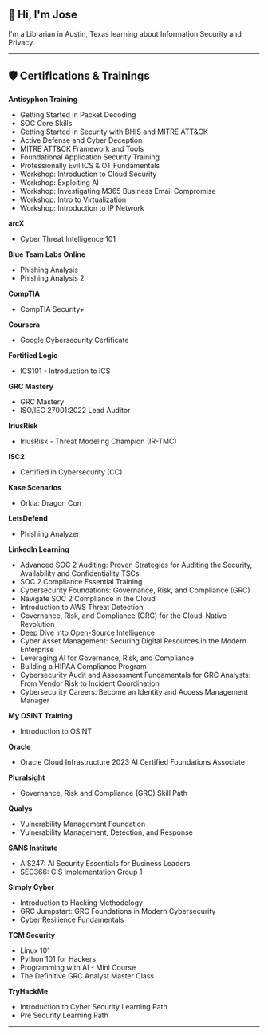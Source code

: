 ## 👋 Hi, I'm Jose

I'm a Librarian in Austin, Texas learning about Information Security and Privacy.  
<!--
---

## 🎓 Education

- **MA in Library and Information Science**

- **BA in English**
-->
---

## 🛡️ Certifications & Trainings
<!-- 
---

## 💼 Projects

---

# 🧩 Vendor Risk Summary Report  
**Vendor:** Horizon Labs  
**Client:** Oscorp Industries  
**Analyst:** Jose J. Ruiz-Vazquez  
**Assessment Type:** Third-Party Risk Assessment (TPRM)  
**Frameworks Applied:** NIST Cybersecurity Framework 2.0, CIS Controls v8  

## 🧾 Executive Summary

Horizon Labs, a SaaS provider handling sensitive scientific data for Oscorp Industries, completed a vendor security questionnaire.  
The review revealed several high- and medium-severity gaps in cybersecurity governance and technical controls.  
While the vendor shows awareness of security practices, the absence of formal frameworks and proactive testing increases the overall risk posture.

| Risk Area | Vendor Response (Excerpt) | Severity | NIST CSF Reference | CIS Control |
|------------|---------------------------|-----------|--------------------|--------------|
| **Sensitive data handled without clear classification or controls** | “The application handles confidential data. The data is stored in AWS S3 buckets …” | 🔴 **High** | **ID.AM-1** — Identify assets and data | **3.1** – Data protection management |
| **No formal cybersecurity framework or policy baseline** | “Horizon Labs is a startup; we still don’t follow any specific framework.” | 🟠 **Medium** | **GV.SC-01** – Establish governance structure | **17.3** – Establish and maintain a security policy |
| **No vulnerability management program** | “We don’t have a vulnerability scanner but we investigate incidents manually.” | 🔴 **High** | **PR.IP-12** – Vulnerability management | **7.3** – Remediate detected vulnerabilities |
| **No penetration testing program** | “We haven’t done a penetration test yet, but we plan to in the future.” | 🔴 **High** | **PR.IP-10** – Security testing | **18.1** – Establish a penetration testing program |
| **No documented incident response process** | “The IT team manages all incidents.” | 🟠 **Medium** | **RS.RP-1** – Response planning | **17.1** – Establish an incident response process |

## 📊 Risk Visualization

![Horizon Labs TPRM Heatmap](Horizon_Labs_TPRM_Heatmap.png)

**Figure: Horizon Labs Third-Party Risk Heatmap**  
This heatmap visualizes the distribution of identified vendor risks by their corresponding **NIST CSF** and **CIS Controls** references.  
Each plotted point represents a key finding from Horizon Labs’ questionnaire, color-coded by severity.  
The clustering in the *Protect* and *Respond* domains highlights maturity gaps in vulnerability management, testing, and incident response.  
By aligning findings to frameworks, this visualization transforms qualitative responses into structured, actionable insight for risk reporting.

## 🧠 Analyst Commentary

- **Framework Integration:** Using NIST CSF as the primary taxonomy ensured clear mapping between governance, protection, and response functions.  
- **Control Maturity Gaps:** Horizon Labs’ lack of a structured vulnerability management and testing program indicates a reactive rather than preventive approach.  
- **Governance Observations:** The absence of a formal cybersecurity framework is common among small vendors but introduces consistency and accountability risks.  

## 📈 Recommended Next Steps

1. **Formalize Framework Adoption:** Encourage Horizon Labs to align with NIST CSF or ISO/IEC 27001 to establish baseline governance.  
2. **Implement a Vulnerability Management Tool:** Integrate regular scanning, patch tracking, and risk scoring.  
3. **Conduct Annual Penetration Testing:** Validate external and internal controls using independent assessors.  
4. **Develop an Incident Response Plan:** Include defined roles, escalation procedures, and testing cadence.  
5. **Integrate Vendor Oversight:** Add Horizon Labs to Oscorp’s vendor risk register and track progress quarterly.

## 🎓 Learning Reflection

- Translating qualitative responses into structured, framework-aligned findings demonstrated how **GRC frameworks operationalize vendor risk**.  
- Applying both NIST CSF and CIS Controls bridged **strategic governance** and **technical control specificity**, an essential skill for GRC and TPRM professionals.  
- Visualizing results reinforced how **data storytelling** supports executive decision-making in risk management.

## 🧩 References

- [NIST Cybersecurity Framework 2.0](https://www.nist.gov/cyberframework)  
- [CIS Controls v8](https://www.cisecurity.org/controls/cis-controls-list)  
- [NIST SP 800-30 Rev.1 – Guide for Conducting Risk Assessments](https://nvlpubs.nist.gov/nistpubs/Legacy/SP/nistspecialpublication800-30r1.pdf)  
- [Shared Assessments TPRM Toolkit](https://sharedassessments.org/toolkits/)  
- [ENISA Supply Chain Threat Landscape](https://www.enisa.europa.eu/publications/supply-chain-threat-landscape)

**Artifact Type:** Vendor Risk Summary Report  
**Estimated Effort:** 3–4 hours  
**Learning Focus:** Framework mapping, vendor risk assessment, executive reporting

---

### Google Cybersecurity Professional Certificate Portfolio Projects

**Controls and Compliance Auditing**

Executed a comprehensive **security audit** assessing an organization’s controls and compliance posture against **PCI DSS**, **GDPR**, and **SOC** frameworks. Identified key deficiencies such as weak access controls and lack of encryption, then delivered actionable recommendations including implementing an **IDS** and strengthening **password management**. This project demonstrates my ability to evaluate and enhance organizational compliance and risk posture through structured auditing practices.  
_Skills: Security Audit, Compliance Frameworks, Risk Assessment, PCI DSS, GDPR, SOC, Controls Testing_

**NIST CSF Incident Response Analysis (DDoS)**

Applied the **NIST Cybersecurity Framework (CSF)** to analyze and respond to a **Distributed Denial of Service (DDoS)** incident caused by an unconfigured firewall. Developed a structured action plan across all five CSF functions to strengthen network resilience, including improved firewall rules, traffic monitoring, and recovery protocols. This project highlights my ability to transform an incident into a comprehensive strategy for proactive defense and response.  
_Skills: NIST CSF, Incident Response, Network Security, Firewall Configuration, DDoS Mitigation_

**Linux File Authorization Management**

Ensured secure file and directory permissions for a research team by auditing access rights and enforcing the **Principle of Least Privilege** using Linux CLI tools. Utilized commands such as `ls -la` and `chmod` in both symbolic and octal notation to precisely manage file authorization. This project showcases my foundational skills in endpoint security and user access control within a Linux environment.  
_Skills: Linux Security, Access Control, Least Privilege, File Permissions, CLI Tools_

**Security Monitoring with SQL Filtering**

Developed and executed an **SQL query** to detect after-hours failed login attempts, addressing a critical security monitoring requirement. Leveraged SQL filtering techniques to isolate potential indicators of compromise within large datasets. This project demonstrates my ability to use data-driven methods for **incident detection and analysis** in support of cybersecurity operations.  
_Skills: SQL, Log Analysis, Incident Detection, Data Analytics, Security Monitoring_

**Proactive Risk Management**

Performed a full **vulnerability assessment** on a Linux/MySQL environment following the **NIST SP 800-30 Rev. 1**methodology. Identified open access permissions as a major risk and proposed layered mitigation strategies, including **MFA**, **RBAC**, **TLS encryption**, and **IP allow-listing**. This project illustrates my competence in proactive risk management and control design to minimize potential data exposure. 
_Skills: Risk Management, Vulnerability Assessment, NIST SP 800-30, Access Control, Encryption, MFA_

**Incident Detection, Analysis, and Documentation**

Simulated the **Incident Response Lifecycle** by documenting and analyzing multiple security incidents, including a ransomware attack. Employed **Wireshark**, **tcpdump**, and **VirusTotal** to detect, analyze, and classify threats across different security domains. This project highlights my proficiency in applying structured response frameworks and leveraging technical tools for threat analysis and documentation.  
_Skills: Incident Response, Threat Analysis, Wireshark, tcpdump, VirusTotal, Documentation_

**Python File Parsing**

Created a **Python script** to securely import and parse an allow list from a text file using the `with` statement for robust file handling. Ensured the script efficiently managed data for further security analysis or enforcement logic. This project demonstrates my ability to apply **Python programming** to automate and streamline data management tasks in cybersecurity contexts.  
_Skills: Python, File Parsing, Automation, Data Handling, Scripting_

---

### GRC Mastery Portfolio Projects

**CIA Triad Practical Assessment**

Conducted a **Confidentiality, Integrity, and Availability (CIA) assessment** for a high-value R&D project at Oscorp involving a sensitive medication formula. Developed targeted interview questions for the Chief Scientist to evaluate access control, file protection, version management, and system resilience. Provided actionable recommendations such as implementing **encryption, password protection, access restrictions**, and **regular backups** to strengthen the document’s security posture.  
_Skills: GRC, CIA Triad, Information Security, Risk Assessment, Data Protection, Security Controls_

**Cybersecurity Audit Program Design**

Developed a **cybersecurity audit program** for Oscorp based on the **Three Lines of Defense model**, ensuring periodic and structured testing of cybersecurity controls. Proposed role alignment where the internal team conducts self-audits (Line 1), a dedicated **Cybersecurity Auditor** provides independent oversight (Line 2), and an external audit firm performs comprehensive control testing (Line 3). This project demonstrates my ability to design sustainable audit governance frameworks that strengthen accountability and continuous improvement in cybersecurity assurance.  
_Skills: GRC, Cybersecurity Auditing, Three Lines of Defense, Internal Controls, Audit Program Design, Governance Frameworks_

**Asset Management Process Design**

Advised Oscorp on developing a structured **Asset Management process** to address audit findings and improve oversight of IT and research assets. Recommended evolving the existing spreadsheet into a formal **Configuration Management Database (CMDB)** through **asset discovery, validation with IT and research stakeholders**, and data classification by sensitivity and criticality. Established governance steps for periodic CMDB reviews, defined ownership by the IT team, and emphasized senior management support to maintain long-term accuracy and accountability.  
_Skills: GRC, Asset Management, CMDB, IT Governance, Risk Management, Data Classification, Audit Remediation_

**Identity and Access Management (IAM) Recommendations**

Performed an **IAM assessment** for Oscorp’s SQL database containing the organization’s most sensitive intellectual property — the proprietary medication formula. Identified excessive access permissions among research staff and concentrated administrative privileges. Proposed a comprehensive **IAM improvement plan** featuring **multi-factor authentication (MFA)**, **role-based access control (RBAC)**, **principle of least privilege**, and **separation of duties**, along with periodic access reviews to maintain compliance and oversight.  
_Skills: Identity and Access Management (IAM), RBAC, Principle of Least Privilege, Multi-Factor Authentication (MFA), Separation of Duties, Access Governance, Security Assessment_

**Cybersecurity Education and Awareness Program Evaluation**

Evaluated a **security awareness and phishing simulation platform** proposed to Oscorp’s CEO to strengthen defense against social engineering threats. Recommended **modernizing Oscorp’s outdated training module**, implementing **annual mandatory training**, and supplementing it with regular intranet articles on phishing, password hygiene, and malware. Advised conducting a **vendor comparison** process to assess multiple providers for functionality, cost, and user engagement before purchase.  
_Skills: Security Awareness, Phishing Simulation, Vendor Evaluation, Training Program Design, Human Risk Management, Cybersecurity Culture_

**Data Loss Prevention (DLP) and Insider Threat Program Design**

Developed a comprehensive **Insider Threat and Data Loss Prevention (DLP)** strategy for Oscorp following a suspected internal data leak. Recommended **blocking USB devices**, performing **data discovery and classification**using Microsoft Azure AIP, and implementing **Microsoft DLP policies** across SQL databases and SharePoint. Integrated DLP measures with existing IAM controls and promoted a culture of accountability to prevent insider threats.  
_Skills: Data Loss Prevention (DLP), Insider Threat Management, Data Classification, Azure Information Protection (AIP), IAM, Risk Mitigation, Security Governance_

**Cyber Incident Response Plan Development**

Created an enterprise-wide **Cyber Incident Response Plan (CIRP)** for Oscorp to formalize procedures for managing cyber crises. Leveraged the **VicGov Cyber Incident Response Plan template** and aligned it with **NIST incident handling phases**—detection, containment, eradication, recovery, and lessons learned. Defined stakeholder engagement, escalation, and communication workflows to establish a repeatable, tested framework for coordinated incident management.  
_Skills: Incident Response, NIST Framework, Crisis Management, Communication Planning, Stakeholder Engagement, Cybersecurity Governance, Policy Development_

**Third-Party Risk Management (TPRM) Assessment**

Performed a **third-party security assessment** of Horizon Labs, a SaaS provider supporting Oscorp’s scientific data analysis operations. Identified critical deficiencies including lack of a **dedicated cybersecurity function**, **vulnerability management**, and **incident response capability**, along with weak **IAM** practices. Summarized high-risk findings and presented mitigation recommendations to Oscorp’s senior leadership for strategic vendor risk oversight.  
_Skills: Third-Party Risk Management (TPRM), Vendor Risk Assessment, SaaS Security, Risk Analysis, IAM, Vulnerability Management, Incident Response_

**Vulnerability Management Program Enhancement**

Reviewed Oscorp’s recurring **vulnerability scan reports** and identified repeated findings in **Adobe**, **Chrome**, and **Safari** software across end-user systems. Recommended implementing a **software rationalization policy**, restricting application installations, and requiring business justification for exceptions. Strengthened the **vulnerability management lifecycle** through proactive patching, least privilege enforcement, and continuous compliance monitoring.  
_Skills: Vulnerability Management, Patch Management, Endpoint Security, Policy Development, Risk Mitigation, Access Control_

**Cybersecurity Program Design – NIST Framework Capstone**

Designed a comprehensive **three-year cybersecurity program** for Oscorp using the **NIST Cybersecurity Framework (CSF)** to address organizational gaps and maturity needs. Conducted a full current-state assessment revealing critical deficiencies in governance, risk management, IAM, and detection capabilities, then prioritized recommendations including establishing a **CISO role**, implementing **MFA**, deploying a **SIEM**, and launching **TPRM**and **data governance** initiatives. Delivered a structured roadmap aligning security objectives with NIST CSF functions (Identify, Protect, Detect, Respond, Recover).  
_Skills: NIST Cybersecurity Framework (CSF), Program Development, Risk Management, Governance, IAM, SIEM, Roadmap Planning, Cybersecurity Strategy_

**ISO 27001 Lead Auditor Training**

Completed the **ISO 27001 Lead Auditor Training** through GRC Mastery, developing a full **Information Security Management System (ISMS)** from the ground up. Built all core certification artifacts, including **risk assessments**, the **Statement of Applicability (SoA)**, and comprehensive **security policies and procedures** aligned with ISO 27001 clauses and Annex A controls. Gained hands-on experience applying **ISO 31000 Risk Management** and **ISO 19011 Audit Guidelines** while conducting simulated audits and achieving certification readiness.  
_Skills: ISO 27001, ISMS Development, Risk Assessment, Statement of Applicability (SoA), ISO 31000, ISO 19011, Audit Management, Policy Development_

---

### The Forage Security Job Simulations

**PwC US – Cybersecurity Consulting**

Conducted a **cybersecurity risk assessment** to identify control gaps and evaluate enterprise risk exposure. Produced a formal **Test of Design and Operating Effectiveness** document and a concise executive summary for stakeholders. This project demonstrates my capability to translate complex technical findings into clear, business-oriented risk insights.  
_Skills: Risk Assessment, Controls Testing, Audit Documentation, Business Communication_

**Deloitte Australia – Cyber Analyst Simulation**

Investigated a simulated **cyber breach** by performing forensic analysis on web activity logs to identify suspicious patterns and attack vectors. Mapped the incident timeline, assessed impact scope, and contributed actionable insights for containment. This project underscores my skills in **digital forensics** and structured investigative reporting.  
_Skills: Digital Forensics, Log Analysis, Incident Investigation, Threat Hunting_

**PwC US – Digital Assurance & Transparency**

Assessed the effectiveness of digital process controls within a simulated client engagement using structured workpapers and sample testing. Documented findings in a **deficiency analysis** outlining control design weaknesses and operational risks. This project highlights my understanding of **internal controls** and evidence-based audit methodologies.  
_Skills: Internal Controls, Audit Testing, Risk Analysis, Process Assessment_

**Commonwealth Bank – Introduction to Cybersecurity**

Developed **Splunk dashboards** to visualize fraud detection data and identify key behavioral trends. Conducted basic **penetration testing** and created actionable remediation recommendations to address identified vulnerabilities. This project emphasizes my applied skills in **threat detection**, incident response, and cybersecurity awareness communication.  
_Skills: Splunk, Data Visualization, Penetration Testing, Incident Response, Awareness Training_

**Mastercard – Security Awareness Analysis**

Analyzed **phishing campaign data** to identify organizational vulnerabilities and knowledge gaps in security awareness. Designed and proposed targeted **training initiatives** to strengthen user resilience against social engineering threats. This project highlights my ability to combine **threat intelligence** with **human-factor risk management**strategies.  
_Skills: Phishing Analysis, Security Awareness, Threat Intelligence, Training Design_

**AIG – Shields Up Cyber Defense Simulation**

Executed a **cyber threat analysis** leveraging **CISA** advisories to document system vulnerabilities and propose mitigations. Used **Python** to develop an ethical hacking script simulating brute-force decryption for data recovery, reinforcing hands-on technical skills. This project demonstrates my capability to blend **threat research**, automation, and clear incident communication for effective defense.  
_Skills: Threat Analysis, Python, Vulnerability Research, Automation, Cyber Defense_

---


### SANS AIS247: AI Security Essentials for Business Leaders Portfolio Project

This project applies the governance and risk management principles from **SANS AIS247: AI Security Essentials for Business Leaders™** to the public library context. It explores how responsible AI adoption can align with public sector ethics, privacy, and transparency. The portfolio emphasizes **AI governance, data protection, and organizational readiness**, bridging the worlds of cybersecurity GRC and library information ethics.

**Responsible AI Governance in Public Libraries**

Developed a **Responsible AI Governance Framework** inspired by the **SANS AIS247: AI Security Essentials for Business Leaders™** course, applying AI risk and ethics principles to public library environments. Designed policies and risk controls aligned with the **NIST AI Risk Management Framework** to guide ethical AI adoption, focusing on data privacy, transparency, and public trust. Produced practical deliverables including an **AI Acceptable Use Policy**, risk register, and maturity model to help libraries implement secure and equitable AI governance.  
_Skills: AI Governance, Responsible AI, NIST AI RMF, Policy Development, Data Ethics, Risk Management, Public Sector GRC_

**Deliverables Summary:**

- **Responsible AI Governance Framework** mapped to NIST AI RMF principles
- **AI Acceptable Use Policy (AUP)** for staff and patron AI tool usage
- **AI Risk Register & Maturity Model** for assessing readiness and control effectiveness

---

### SANS SEC366: CIS Implementation Group 1 Portfolio Projects

This portfolio showcases a series of **hands-on cybersecurity projects** completed as part of the **SANS SEC366: CIS Implementation Group 1™** course. Each project focuses on implementing and validating foundational **CIS Critical Security Controls**, demonstrating practical experience across governance, protection, detection, response, and recovery functions. Together, these projects highlight my ability to apply structured, risk-informed approaches to cybersecurity management in **resource-constrained and public sector environments**, bridging operational controls with strategic GRC principles.

**CIS Control 01–02: Foundational Asset Management**

Implemented **CIS Controls 01 and 02** by building a structured **hardware and software asset inventory** to improve visibility and reduce unmanaged risk in a small organizational environment. Leveraged automated discovery tools to identify unauthorized devices, created standardized naming conventions, and aligned results with CIS IG1 Safeguards for asset tracking and configuration control. This project demonstrates practical skills in establishing **baseline configuration management**, governance reporting, and risk reduction through accurate asset visibility.  
_Skills: CIS Controls, Asset Management, Baseline Configuration, Governance, Risk Reduction, Cyber Hygiene, IT Asset Inventory_

**Deliverables Summary:**

- **Hardware and Software Asset Inventory Spreadsheet** with key attributes (owner, system type, last verified)
- **Configuration Baseline Checklist** aligned with CIS IG1 Safeguards
- **Governance Report** summarizing asset discovery findings and remediation priorities

**CIS Control 04–07: Secure Configuration and Access Management**

Implemented **CIS Controls 04 through 07** to strengthen endpoint and account security through **secure configuration management** and **access control enforcement**. Developed baseline configuration templates for common systems, enforced **least privilege principles**, and established a workflow for privileged access requests and periodic account reviews. This project demonstrates the practical application of CIS IG1 safeguards to harden environments against common attacks and reduce risk from misconfiguration and excessive user permissions.  
_Skills: CIS Controls, Secure Configuration, Access Management, Least Privilege, Privileged Access, Risk Mitigation, System Hardening_

**Deliverables Summary:**

- **System Configuration Baseline Template** documenting secure settings for endpoints and servers
- **Access Control Policy** defining least-privilege standards and approval workflows
- **User Access Review Checklist** for periodic privilege validation and compliance reporting

**CIS Control 08: Audit Log Management**

Implemented **CIS Control 08** by establishing centralized **audit log collection, retention, and analysis** processes to enhance visibility into system and user activity. Configured endpoint and server logs to forward critical security events to a central repository and developed review procedures to identify anomalies such as unauthorized access or failed logins. This project demonstrates the ability to operationalize **detection and monitoring controls** that improve threat visibility and support incident response readiness in resource-constrained environments.  
_Skills: CIS Controls, Audit Log Management, Monitoring, Detection, Incident Response, Security Operations, Governance_

**Deliverables Summary:**

- **Centralized Log Collection Procedure** detailing configuration, retention, and review frequency
- **Audit Log Review Template** for documenting findings and escalation paths
- **Anomaly Detection Checklist** identifying high-priority events for investigation

**CIS Control 17: Incident Response Readiness**

Implemented **CIS Control 17** by developing a structured **incident response plan (IRP)** tailored for small organizations with limited security resources. Created clear procedures for incident identification, escalation, containment, and communication, aligned with the **NIST Incident Response Lifecycle**. This project demonstrates practical experience in establishing repeatable response workflows, defining stakeholder roles, and enabling timely decision-making during security events.  
_Skills: CIS Controls, Incident Response, NIST Framework, Crisis Management, Escalation Procedures, Communication Planning, Governance_

**Deliverables Summary:**

- **Incident Response Plan (IRP) Document** outlining detection, response, and recovery phases
- **Incident Reporting Form** with defined escalation contacts and timeframes
- **Tabletop Exercise Script** for testing and improving organizational readiness

**CIS Controls 11 & 12: Data Recovery and Backup Management**

Implemented **CIS Controls 11 and 12** by developing a structured **backup and data recovery program** to ensure business continuity and minimize data loss risks. Designed and tested automated backup routines for critical data, verified restoration integrity, and documented clear recovery time objectives (RTOs) and recovery point objectives (RPOs). This project demonstrates the ability to operationalize CIS IG1 safeguards for resilience, ensuring that essential information and systems can be restored reliably after incidents.  
_Skills: CIS Controls, Data Recovery, Backup Management, Business Continuity, Disaster Recovery, Resilience, Governance_

**Deliverables Summary:**

- **Backup and Recovery Policy** outlining frequency, storage locations, and validation procedures
- **Backup Verification Checklist** confirming successful restoration tests and data integrity
- **Recovery Time/Point Objective (RTO/RPO) Matrix** documenting critical system recovery priorities

**CIS IG1 Metrics Dashboard and Reporting**

Developed a **CIS Implementation Group 1 (IG1) metrics dashboard** to measure control implementation progress and communicate cybersecurity posture to leadership. Designed quantitative and qualitative indicators across the **Govern, Identify, Protect, Detect, Respond, and Recover** functions, using visual scoring to highlight maturity and residual risk. This project demonstrates the ability to translate technical control data into **business-focused reporting**for informed decision-making and continuous improvement.  
_Skills: CIS Controls, Metrics and Reporting, GRC, Risk Measurement, Program Maturity, Governance, Executive Communication_

**Deliverables Summary:**

- **CIS IG1 Metrics Dashboard (Spreadsheet or Visualization Tool)** tracking safeguard completion and risk reduction
- **Executive Summary Report** presenting control maturity and recommended next steps
- **Continuous Improvement Tracker** documenting periodic reassessments and score updates

---

## 🧠 Trainings
-->
**Antisyphon Training**
- Getting Started in Packet Decoding
- SOC Core Skills
- Getting Started in Security with BHIS and MITRE ATT&CK
- Active Defense and Cyber Deception
- MITRE ATT&CK Framework and Tools
- Foundational Application Security Training
- Professionally Evil ICS & OT Fundamentals
- Workshop: Introduction to Cloud Security
- Workshop: Exploiting AI
- Workshop: Investigating M365 Business Email Compromise
- Workshop: Intro to Virtualization
- Workshop: Introduction to IP Network

**arcX**
- Cyber Threat Intelligence 101

**Blue Team Labs Online**
- Phishing Analysis
- Phishing Analysis 2

**CompTIA**
- CompTIA Security+

**Coursera**
- Google Cybersecurity Certificate

**Fortified Logic**
- ICS101 - Introduction to ICS

**GRC Mastery**
- GRC Mastery
- ISO/IEC 27001:2022 Lead Auditor

**IriusRisk**
- IriusRisk - Threat Modeling Champion (IR-TMC)

**ISC2**
- Certified in Cybersecurity (CC)

**Kase Scenarios**
- Orkla: Dragon Con

**LetsDefend**
- Phishing Analyzer

**LinkedIn Learning**
- Advanced SOC 2 Auditing: Proven Strategies for Auditing the Security, Availability and Confidentiality TSCs
- SOC 2 Compliance Essential Training
- Cybersecurity Foundations: Governance, Risk, and Compliance (GRC)
- Navigate SOC 2 Compliance in the Cloud
- Introduction to AWS Threat Detection
- Governance, Risk, and Compliance (GRC) for the Cloud-Native Revolution
- Deep Dive into Open-Source Intelligence
- Cyber Asset Management: Securing Digital Resources in the Modern Enterprise
- Leveraging AI for Governance, Risk, and Compliance
- Building a HIPAA Compliance Program
- Cybersecurity Audit and Assessment Fundamentals for GRC Analysts: From Vendor Risk to Incident Coordination
- Cybersecurity Careers: Become an Identity and Access Management Manager

**My OSINT Training**
- Introduction to OSINT

**Oracle**
- Oracle Cloud Infrastructure 2023 AI Certified Foundations Associate

**Pluralsight**
- Governance, Risk and Compliance (GRC) Skill Path

**Qualys**
- Vulnerability Management Foundation
- Vulnerability Management, Detection, and Response

**SANS Institute**
- AIS247: AI Security Essentials for Business Leaders
- SEC366: CIS Implementation Group 1

**Simply Cyber**
- Introduction to Hacking Methodology
- GRC Jumpstart: GRC Foundations in Modern Cybersecurity
- Cyber Resilience Fundamentals

**TCM Security**
- Linux 101
- Python 101 for Hackers
- Programming with AI - Mini Course
- The Definitive GRC Analyst Master Class

**TryHackMe**
- Introduction to Cyber Security Learning Path
- Pre Security Learning Path

___
<!--
## Experience

___

## Austin Public Library

**Library Assistant Manager**
*May 2023 – Present (2 years, 6 months)*

* Supervise daily operations and an 8-person team, ensuring adherence to internal procedures and data-handling standards.
* Lead digital literacy programs that strengthen community awareness of cybersecurity and data privacy practices.
* Maintain secure facility and system environments aligned with access control, risk management, and incident response principles.
* Champion transparency and accountability in operations—values directly applicable to information governance and compliance culture.

**Administrative Senior**
*May 2016 – May 2023 (7 years, 1 month)*

* Oversaw scheduling, vendor coordination, and system workflows, ensuring policy compliance, audit-readiness, and documentation of internal controls.
* Managed sensitive patron and staff data across internal systems, prioritizing integrity, confidentiality, and availability.
* Served as point of contact for vendor management and incident resolution, incorporating third-party risk awareness.
* Implemented documentation and internal control improvements that enhanced operational continuity and compliance tracking.

---

## Kyle Public Library

**Library Assistant**
*October 2015 – May 2016*

* Developed and taught technology classes to the public, acting as a primary educator for digital tools and safe online practices.
* Managed social media content and the library homepage, implementing content strategies to manage reputation and communication risk.
* Assisted patrons, handled circulation tasks, and contributed to collection management.

---

## Health Tech Hatch

**Editor**
*December 2012 – July 2015*
*(Content Policy, Quality Assurance, and Third-Party Management)*

* Led the curation and publishing process for online content, ensuring quality, tone, and compliance with editorial policy.
* Managed relationships with content contributors and advertisers, demonstrating contract coordination and communication skills essential for third-party risk assessment.
* Executed SEO and website maintenance tasks focused on site health, performance, and digital hygiene best practices.

---

## Iowa City Public Library

**Reference & Instruction Assistant**
*January 2012 – May 2013*
*(Compliance, Instruction, and Information Access)*

* Designed and delivered technology training programs focused on digital literacy and online safety.
* Coordinated distribution of tax forms and assistance, handling sensitive and high-compliance documentation.
* Managed Interlibrary Loan (ILL) processes in strict adherence to external protocols and standards.

---

## The WiderNet Project

**Digital Librarian**
*January 2012 – September 2012*
*(Information Governance and Legal Compliance)*

* Identified, selected, and curated digital resources for wide distribution, ensuring content quality and relevance.
* Conducted copyright and permissions acquisition, mitigating legal risk and ensuring proper licensing.
* Implemented systematic methods for cataloging and organizing complex digital assets for global access.

---

## Texas Legislative Council

**Proofreader**
*September 2004 – May 2009 (intermittent)*
*(Auditing, Quality Control, and Policy Adherence)*

* Performed proofreading and quality assurance on legislative documents, ensuring fidelity to grammar, content, and legal standards.
* Operated within a three-person review system to ensure accuracy of lengthy documents.
* Frequently served as the senior member of the proofreading team, mentoring colleagues.
* Gained in-depth knowledge of legislative processes and collaborated with law librarians and editors.

---

## 802 NE 1st

**Project Manager / Litigation & Research Consultant**
*June 2005 – March 2011 (intermittent)*
*(TPRM, Risk Management, and Project Coordination)*

* Conducted complex research in environmental policy and natural resource litigation.
* Managed construction of a specialized research facility, aligning safety and scientific requirements.
* Built and maintained databases for litigation support and performed legal research.
* Provided English–Spanish translation and live interpretation for legal teams.
* Performed bookkeeping and payroll functions, ensuring financial accuracy and transparency.

---

## Mind Matters Toys

**Cashier / Operations Support**
*March 2001 – July 2003*
*(Retail Management, Training, and Inventory Control)*

* Oversaw inventory management, scheduling, and cash handling operations.
* Trained and onboarded new employees, emphasizing system proficiency and workplace culture.
* Initiated and executed security improvements, including camera installation.
* Participated in hiring and team-building decisions.

---

## MCI WorldCom

**Telemarketer**
*December 2000 – March 2001*
*(Sales, Resilience, and Communication)*

* Managed high-volume outbound calls while maintaining professionalism and persistence.
* Consistently met daily quotas in a high-pressure sales environment.
* Developed persuasive communication and rapid information delivery skills.

---

## Lindhart Labs (Iowa Biosciences Advantage Program)

**Laboratory Assistant**
*May 1999 – May 2000*
*(Technical Acumen, Research Support, and Information Access)*

* Provided lab assistance on research focused on heparin chemistry.
* Acted as liaison between lab and university libraries for research retrieval.
* Located and delivered essential research materials from specialized collections.
* Developed early digital research and presentation skills.

---

## Private Chemistry Tutor

**Independent Tutor**
*1997 – 1998 School Years*
*(Instructional Design, Mentorship, and Gap Analysis)*

* Developed and delivered personalized one-on-one chemistry instruction.
* Diagnosed learning gaps and tailored lessons accordingly.
* Operated a sole-proprietor tutoring service based on client referrals.

---

## Jane Stern Dorado Community Library

**Library Aide**
*June 1998 – July 1998*
*(Customer Service, Organization, and Operational Support)*

* Staffed the circulation desk, assisting patrons and processing transactions.
* Shelved materials accurately and maintained physical organization.
* Repaired and preserved library materials.
* Completed a structured municipal summer work program demonstrating reliability.

---
-->
